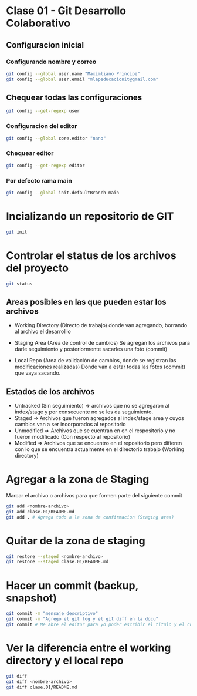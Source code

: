 # Clase 01 - Git Desarrollo Colaborativo

## Configuracion inicial

### Configurando nombre y correo

```sh
git config --global user.name "Maximliano Principe"
git config --global user.email "mlapeducacionit@gmail.com"
```

## Chequear todas las configuraciones

```sh
git config --get-regexp user
```

### Configuracion del editor

```sh
git config --global core.editor "nano"
```

### Chequear editor

```sh
git config --get-regexp editor
```

### Por defecto rama main

```sh
git config --global init.defaultBranch main
```

# Incializando un repositorio de GIT

```sh
git init
```

# Controlar el status de los archivos del proyecto

```sh
git status
```

## Areas posibles en las que pueden estar los archivos

* Working Directory (Directo de trabajo) donde van agregando, borrando al archivo el desarrolllo

* Staging Area (Area de control de cambios) Se agregan los archivos para darle seguimiento y posteriormente sacarles una foto (commit)

* Local Repo (Area de validación de cambios, donde se registran las modificaciones realizadas) Donde van a estar todas las fotos (commit) que vaya sacando.


## Estados de los archivos

* Untracked (Sin seguimiento) => archivos que no se agregaron al index/stage y por consecuente no se les da seguimiento.
* Staged => Archivos que fueron agregados al index/stage area y cuyos cambios van a ser incorporados al repositorio
* Unmodified => Archivos que se cuentran en en el respositorio y no fueron modificado (Con respecto al repositorio)
* Modified => Archivos que se encuentro en el repositorio pero difieren con lo que se encuentra actualmente en el directorio trabajo (Working directory)

# Agregar a la zona de Staging 
Marcar el archivo o archivos para que formen parte del siguiente commit

```sh
git add <nombre-archivo>
git add clase.01/README.md
git add . # Agrega todo a la zona de confirmacion (Staging area)
```

# Quitar de la zona de staging 

```sh
git restore --staged <nombre-archivo>
git restore --staged clase.01/README.md
```

# Hacer un commit (backup, snapshot)

```sh
git commit -m "mensaje descriptivo"
git commit -m "Agrego el git log y el git diff en la docu"
git commit # Me abre el editor para yo poder escribir el titulo y el cuerpo de la descripcion. Ctrl + O -> Ctrl + X
```

# Ver la diferencia entre el working directory y el local repo

```sh
git diff
git diff <nombre-archivo>
git diff clase.01/README.md
```